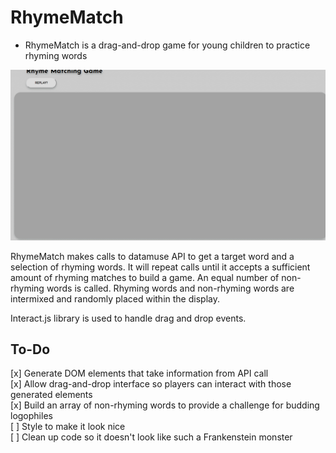 # RhymeMatch
* RhymeMatch is a drag-and-drop game for young children to practice rhyming words

<img src="https://github.com/jzkarap/RhymeMatch/blob/master/RhymeGame.gif?raw=true">

RhymeMatch makes calls to datamuse API to get a target word and a selection of rhyming words. It will repeat calls until it accepts a sufficient amount of rhyming matches to build a game. An equal number of non-rhyming words is called. Rhyming words and non-rhyming words are intermixed and randomly placed within the display.

Interact.js library is used to handle drag and drop events.

<h2>To-Do</h2>
[x] Generate DOM elements that take information from API call <br>
[x] Allow drag-and-drop interface so players can interact with those generated elements <br>
[x] Build an array of non-rhyming words to provide a challenge for budding logophiles <br>
[ ] Style to make it look nice <br>
[ ] Clean up code so it doesn't look like such a Frankenstein monster
